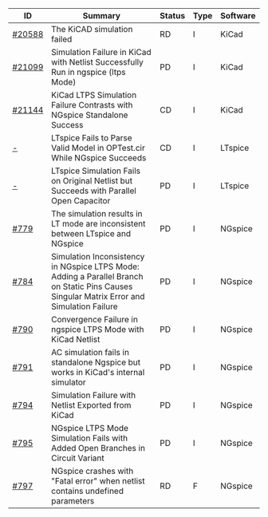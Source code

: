 | ID | Summary | Status | Type | Software |
|----|---------|--------|------|----------|
| [#20588](https://gitlab.com/kicad/code/kicad/-/issues/20588) | The KiCAD simulation failed | RD | I | KiCad |
| [#21099](https://gitlab.com/kicad/code/kicad/-/issues/21099) | Simulation Failure in KiCad with Netlist Successfully Run in ngspice (ltps Mode) | PD | I | KiCad |
| [#21144](https://gitlab.com/kicad/code/kicad/-/issues/21144) | KiCad LTPS Simulation Failure Contrasts with NGspice Standalone Success | CD | I | KiCad |
| [-](https://ez.analog.com/design-tools-and-calculators/ltspice/f/q-a/594623/ltspice-fails-to-parse-valid-model-in-optest-cir-while-ngspice-succeeds/566903) | LTspice Fails to Parse Valid Model in OPTest.cir While NGspice Succeeds | CD | I | LTspice |
| [-](https://ez.analog.com/design-tools-and-calculators/ltspice/f/q-a/596733/ltspice-simulation-fails-on-original-netlist-but-succeeds-with-parallel-open-capacitor) | LTspice Simulation Fails on Original Netlist but Succeeds with Parallel Open Capacitor | PD | I | LTspice |
| [#779](https://sourceforge.net/p/ngspice/bugs/779/) | The simulation results in LT mode are inconsistent between LTspice and NGspice | PD | I | NGspice |
| [#784](https://sourceforge.net/p/ngspice/bugs/784/) | Simulation Inconsistency in NGspice LTPS Mode: Adding a Parallel Branch on Static Pins Causes Singular Matrix Error and Simulation Failure | PD | I | NGspice |
| [#790](https://sourceforge.net/p/ngspice/bugs/790/) | Convergence Failure in ngspice LTPS Mode with KiCad Netlist | PD | I | NGspice |
| [#791](https://sourceforge.net/p/ngspice/bugs/791/) | AC simulation fails in standalone Ngspice but works in KiCad's internal simulator | PD | I | NGspice |
| [#794](https://sourceforge.net/p/ngspice/bugs/794/) | Simulation Failure with Netlist Exported from KiCad | PD | I | NGspice |
| [#795](https://sourceforge.net/p/ngspice/bugs/795/) | NGspice LTPS Mode Simulation Fails with Added Open Branches in Circuit Variant | PD | I | NGspice |
| [#797](https://sourceforge.net/p/ngspice/bugs/797/) | NGspice crashes with "Fatal error" when netlist contains undefined parameters | RD | F | NGspice |
